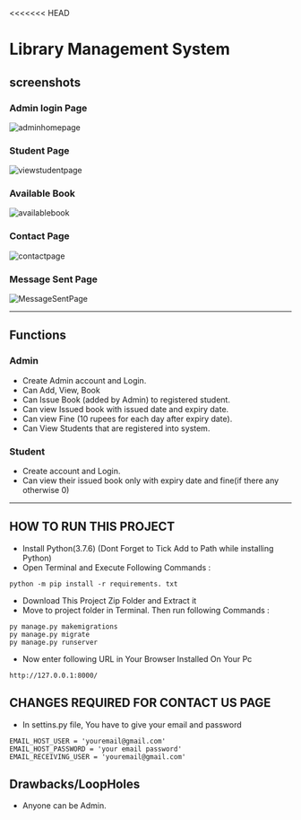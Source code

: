 <<<<<<< HEAD
# Library Management System

## screenshots
### Admin login Page
![adminhomepage](https://github.com/user-attachments/assets/73b58080-f1a2-43fa-80df-836882f444d4)
### Student Page
![viewstudentpage](https://github.com/user-attachments/assets/78af51a5-385c-4647-9215-97ed213251e8)
### Available Book
![availablebook](https://github.com/user-attachments/assets/ffba48f9-58eb-459c-a949-4f74835d2444)
### Contact Page
![contactpage](https://github.com/user-attachments/assets/f981c7be-962b-4c81-8419-f518b2e62a74)
### Message Sent Page
![MessageSentPage](https://github.com/user-attachments/assets/0f5955ea-2790-414a-ac9b-e5b4065f6e0a)

---

## Functions
### Admin
- Create Admin account and Login.
- Can Add, View, Book
- Can Issue Book (added by Admin) to registered student.
- Can view Issued book with issued date and expiry date.
- Can view Fine (10 rupees for each day after expiry date).
- Can View Students that are registered into system.

### Student
- Create account and Login.
- Can view their issued book only with expiry date and fine(if there any otherwise 0)
---

## HOW TO RUN THIS PROJECT
- Install Python(3.7.6) (Dont Forget to Tick Add to Path while installing Python)
- Open Terminal and Execute Following Commands :
```
python -m pip install -r requirements. txt
```
- Download This Project Zip Folder and Extract it
- Move to project folder in Terminal. Then run following Commands :
```
py manage.py makemigrations
py manage.py migrate
py manage.py runserver
```
- Now enter following URL in Your Browser Installed On Your Pc
```
http://127.0.0.1:8000/
```

## CHANGES REQUIRED FOR CONTACT US PAGE
- In settins.py file, You have to give your email and password
```
EMAIL_HOST_USER = 'youremail@gmail.com'
EMAIL_HOST_PASSWORD = 'your email password'
EMAIL_RECEIVING_USER = 'youremail@gmail.com'
```

## Drawbacks/LoopHoles
- Anyone can be Admin.

